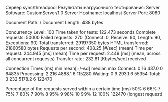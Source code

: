 Сервер sync/threadpool
Результаты нагрузочного тестирования:
Server Software:        CustomServer/1.0
Server Hostname:        localhost
Server Port:            8080

Document Path:          /
Document Length:        438 bytes

Concurrency Level:      100
Time taken for tests:   122.473 seconds
Complete requests:      50000
Failed requests:        270
   (Connect: 0, Receive: 90, Length: 90, Exceptions: 90)
Total transferred:      29197350 bytes
HTML transferred:       21860580 bytes
Requests per second:    408.25 [#/sec] (mean)
Time per request:       244.945 [ms] (mean)
Time per request:       2.449 [ms] (mean, across all concurrent requests)
Transfer rate:          232.81 [Kbytes/sec] received

Connection Times (ms)
              min  mean[+/-sd] median   max
Connect:        0   16 437.0      0   64835
Processing:     2  216 4888.1      6  115280
Waiting:        0    9 293.1      6   55354
Total:          3  232 5178.2      6  122470

Percentage of the requests served within a certain time (ms)
  50%      6
  66%      7
  75%      7
  80%      7
  90%      8
  95%      9
  98%     10
  99%     12
 100%  122470 (longest request)
